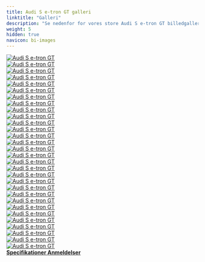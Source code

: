 ```yaml
---
title: Audi S e-tron GT galleri
linktitle: "Galleri"
description: "Se nedenfor for vores store Audi S e-tron GT billedgalleri. Klik på billederne for versioner i høj opløsning."
weight: 5
hidden: true
navicon: bi-images
---
```

<!-- markdownlint-disable MD033 -->
<div class="row" id ="my-gallery">
	<div class="pswp-grid-item col-6 col-md-4">
		<a href="https://media.evkx.net/multimedia/models/audi/e-tron_gt/s_e-tron_gt/chargeport_1.jpg"
data-pswp-src="https://media.evkx.net/multimedia/models/audi/e-tron_gt/s_e-tron_gt/chargeport_1.jpg"
data-pswp-width="3000"
data-pswp-height="2249" 
target="_blank">
			<img src="https://media.evkx.net/multimedia/models/audi/e-tron_gt/s_e-tron_gt/chargeport_1_xst.jpg" alt="Audi S e-tron GT" class="img-fluid " />
		</a>
	</div>
	<div class="pswp-grid-item col-6 col-md-4">
		<a href="https://media.evkx.net/multimedia/models/audi/e-tron_gt/s_e-tron_gt/chargeport_2.jpg"
data-pswp-src="https://media.evkx.net/multimedia/models/audi/e-tron_gt/s_e-tron_gt/chargeport_2.jpg"
data-pswp-width="3000"
data-pswp-height="2250" 
target="_blank">
			<img src="https://media.evkx.net/multimedia/models/audi/e-tron_gt/s_e-tron_gt/chargeport_2_xst.jpg" alt="Audi S e-tron GT" class="img-fluid " />
		</a>
	</div>
	<div class="pswp-grid-item col-6 col-md-4">
		<a href="https://media.evkx.net/multimedia/models/audi/e-tron_gt/s_e-tron_gt/charging_1.jpg"
data-pswp-src="https://media.evkx.net/multimedia/models/audi/e-tron_gt/s_e-tron_gt/charging_1.jpg"
data-pswp-width="3000"
data-pswp-height="2250" 
target="_blank">
			<img src="https://media.evkx.net/multimedia/models/audi/e-tron_gt/s_e-tron_gt/charging_1_xst.jpg" alt="Audi S e-tron GT" class="img-fluid " />
		</a>
	</div>
	<div class="pswp-grid-item col-6 col-md-4">
		<a href="https://media.evkx.net/multimedia/models/audi/e-tron_gt/s_e-tron_gt/exterior_1.jpg"
data-pswp-src="https://media.evkx.net/multimedia/models/audi/e-tron_gt/s_e-tron_gt/exterior_1.jpg"
data-pswp-width="3000"
data-pswp-height="2250" 
target="_blank">
			<img src="https://media.evkx.net/multimedia/models/audi/e-tron_gt/s_e-tron_gt/exterior_1_xst.jpg" alt="Audi S e-tron GT" class="img-fluid " />
		</a>
	</div>
	<div class="pswp-grid-item col-6 col-md-4">
		<a href="https://media.evkx.net/multimedia/models/audi/e-tron_gt/s_e-tron_gt/exterior_10.jpg"
data-pswp-src="https://media.evkx.net/multimedia/models/audi/e-tron_gt/s_e-tron_gt/exterior_10.jpg"
data-pswp-width="3000"
data-pswp-height="2249" 
target="_blank">
			<img src="https://media.evkx.net/multimedia/models/audi/e-tron_gt/s_e-tron_gt/exterior_10_xst.jpg" alt="Audi S e-tron GT" class="img-fluid " />
		</a>
	</div>
	<div class="pswp-grid-item col-6 col-md-4">
		<a href="https://media.evkx.net/multimedia/models/audi/e-tron_gt/s_e-tron_gt/exterior_11.jpg"
data-pswp-src="https://media.evkx.net/multimedia/models/audi/e-tron_gt/s_e-tron_gt/exterior_11.jpg"
data-pswp-width="3000"
data-pswp-height="2249" 
target="_blank">
			<img src="https://media.evkx.net/multimedia/models/audi/e-tron_gt/s_e-tron_gt/exterior_11_xst.jpg" alt="Audi S e-tron GT" class="img-fluid " />
		</a>
	</div>
	<div class="pswp-grid-item col-6 col-md-4">
		<a href="https://media.evkx.net/multimedia/models/audi/e-tron_gt/s_e-tron_gt/exterior_12.jpg"
data-pswp-src="https://media.evkx.net/multimedia/models/audi/e-tron_gt/s_e-tron_gt/exterior_12.jpg"
data-pswp-width="3000"
data-pswp-height="2249" 
target="_blank">
			<img src="https://media.evkx.net/multimedia/models/audi/e-tron_gt/s_e-tron_gt/exterior_12_xst.jpg" alt="Audi S e-tron GT" class="img-fluid " />
		</a>
	</div>
	<div class="pswp-grid-item col-6 col-md-4">
		<a href="https://media.evkx.net/multimedia/models/audi/e-tron_gt/s_e-tron_gt/exterior_13.jpg"
data-pswp-src="https://media.evkx.net/multimedia/models/audi/e-tron_gt/s_e-tron_gt/exterior_13.jpg"
data-pswp-width="3000"
data-pswp-height="2249" 
target="_blank">
			<img src="https://media.evkx.net/multimedia/models/audi/e-tron_gt/s_e-tron_gt/exterior_13_xst.jpg" alt="Audi S e-tron GT" class="img-fluid " />
		</a>
	</div>
	<div class="pswp-grid-item col-6 col-md-4">
		<a href="https://media.evkx.net/multimedia/models/audi/e-tron_gt/s_e-tron_gt/exterior_14.jpg"
data-pswp-src="https://media.evkx.net/multimedia/models/audi/e-tron_gt/s_e-tron_gt/exterior_14.jpg"
data-pswp-width="3000"
data-pswp-height="2250" 
target="_blank">
			<img src="https://media.evkx.net/multimedia/models/audi/e-tron_gt/s_e-tron_gt/exterior_14_xst.jpg" alt="Audi S e-tron GT" class="img-fluid " />
		</a>
	</div>
	<div class="pswp-grid-item col-6 col-md-4">
		<a href="https://media.evkx.net/multimedia/models/audi/e-tron_gt/s_e-tron_gt/exterior_2.jpg"
data-pswp-src="https://media.evkx.net/multimedia/models/audi/e-tron_gt/s_e-tron_gt/exterior_2.jpg"
data-pswp-width="3000"
data-pswp-height="2250" 
target="_blank">
			<img src="https://media.evkx.net/multimedia/models/audi/e-tron_gt/s_e-tron_gt/exterior_2_xst.jpg" alt="Audi S e-tron GT" class="img-fluid " />
		</a>
	</div>
	<div class="pswp-grid-item col-6 col-md-4">
		<a href="https://media.evkx.net/multimedia/models/audi/e-tron_gt/s_e-tron_gt/exterior_3.jpg"
data-pswp-src="https://media.evkx.net/multimedia/models/audi/e-tron_gt/s_e-tron_gt/exterior_3.jpg"
data-pswp-width="3000"
data-pswp-height="2250" 
target="_blank">
			<img src="https://media.evkx.net/multimedia/models/audi/e-tron_gt/s_e-tron_gt/exterior_3_xst.jpg" alt="Audi S e-tron GT" class="img-fluid " />
		</a>
	</div>
	<div class="pswp-grid-item col-6 col-md-4">
		<a href="https://media.evkx.net/multimedia/models/audi/e-tron_gt/s_e-tron_gt/exterior_4.jpg"
data-pswp-src="https://media.evkx.net/multimedia/models/audi/e-tron_gt/s_e-tron_gt/exterior_4.jpg"
data-pswp-width="3000"
data-pswp-height="2250" 
target="_blank">
			<img src="https://media.evkx.net/multimedia/models/audi/e-tron_gt/s_e-tron_gt/exterior_4_xst.jpg" alt="Audi S e-tron GT" class="img-fluid " />
		</a>
	</div>
	<div class="pswp-grid-item col-6 col-md-4">
		<a href="https://media.evkx.net/multimedia/models/audi/e-tron_gt/s_e-tron_gt/exterior_5.jpg"
data-pswp-src="https://media.evkx.net/multimedia/models/audi/e-tron_gt/s_e-tron_gt/exterior_5.jpg"
data-pswp-width="3000"
data-pswp-height="2000" 
target="_blank">
			<img src="https://media.evkx.net/multimedia/models/audi/e-tron_gt/s_e-tron_gt/exterior_5_xst.jpg" alt="Audi S e-tron GT" class="img-fluid " />
		</a>
	</div>
	<div class="pswp-grid-item col-6 col-md-4">
		<a href="https://media.evkx.net/multimedia/models/audi/e-tron_gt/s_e-tron_gt/exterior_6.jpg"
data-pswp-src="https://media.evkx.net/multimedia/models/audi/e-tron_gt/s_e-tron_gt/exterior_6.jpg"
data-pswp-width="3000"
data-pswp-height="1999" 
target="_blank">
			<img src="https://media.evkx.net/multimedia/models/audi/e-tron_gt/s_e-tron_gt/exterior_6_xst.jpg" alt="Audi S e-tron GT" class="img-fluid " />
		</a>
	</div>
	<div class="pswp-grid-item col-6 col-md-4">
		<a href="https://media.evkx.net/multimedia/models/audi/e-tron_gt/s_e-tron_gt/exterior_7.jpg"
data-pswp-src="https://media.evkx.net/multimedia/models/audi/e-tron_gt/s_e-tron_gt/exterior_7.jpg"
data-pswp-width="3000"
data-pswp-height="2000" 
target="_blank">
			<img src="https://media.evkx.net/multimedia/models/audi/e-tron_gt/s_e-tron_gt/exterior_7_xst.jpg" alt="Audi S e-tron GT" class="img-fluid " />
		</a>
	</div>
	<div class="pswp-grid-item col-6 col-md-4">
		<a href="https://media.evkx.net/multimedia/models/audi/e-tron_gt/s_e-tron_gt/exterior_8.jpg"
data-pswp-src="https://media.evkx.net/multimedia/models/audi/e-tron_gt/s_e-tron_gt/exterior_8.jpg"
data-pswp-width="3000"
data-pswp-height="2000" 
target="_blank">
			<img src="https://media.evkx.net/multimedia/models/audi/e-tron_gt/s_e-tron_gt/exterior_8_xst.jpg" alt="Audi S e-tron GT" class="img-fluid " />
		</a>
	</div>
	<div class="pswp-grid-item col-6 col-md-4">
		<a href="https://media.evkx.net/multimedia/models/audi/e-tron_gt/s_e-tron_gt/exterior_9.jpg"
data-pswp-src="https://media.evkx.net/multimedia/models/audi/e-tron_gt/s_e-tron_gt/exterior_9.jpg"
data-pswp-width="3000"
data-pswp-height="2249" 
target="_blank">
			<img src="https://media.evkx.net/multimedia/models/audi/e-tron_gt/s_e-tron_gt/exterior_9_xst.jpg" alt="Audi S e-tron GT" class="img-fluid " />
		</a>
	</div>
	<div class="pswp-grid-item col-6 col-md-4">
		<a href="https://media.evkx.net/multimedia/models/audi/e-tron_gt/s_e-tron_gt/frontseats_1.jpg"
data-pswp-src="https://media.evkx.net/multimedia/models/audi/e-tron_gt/s_e-tron_gt/frontseats_1.jpg"
data-pswp-width="3000"
data-pswp-height="2250" 
target="_blank">
			<img src="https://media.evkx.net/multimedia/models/audi/e-tron_gt/s_e-tron_gt/frontseats_1_xst.jpg" alt="Audi S e-tron GT" class="img-fluid " />
		</a>
	</div>
	<div class="pswp-grid-item col-6 col-md-4">
		<a href="https://media.evkx.net/multimedia/models/audi/e-tron_gt/s_e-tron_gt/frontseats_2.jpg"
data-pswp-src="https://media.evkx.net/multimedia/models/audi/e-tron_gt/s_e-tron_gt/frontseats_2.jpg"
data-pswp-width="3000"
data-pswp-height="2250" 
target="_blank">
			<img src="https://media.evkx.net/multimedia/models/audi/e-tron_gt/s_e-tron_gt/frontseats_2_xst.jpg" alt="Audi S e-tron GT" class="img-fluid " />
		</a>
	</div>
	<div class="pswp-grid-item col-6 col-md-4">
		<a href="https://media.evkx.net/multimedia/models/audi/e-tron_gt/s_e-tron_gt/headlights_1.jpg"
data-pswp-src="https://media.evkx.net/multimedia/models/audi/e-tron_gt/s_e-tron_gt/headlights_1.jpg"
data-pswp-width="3000"
data-pswp-height="2250" 
target="_blank">
			<img src="https://media.evkx.net/multimedia/models/audi/e-tron_gt/s_e-tron_gt/headlights_1_xst.jpg" alt="Audi S e-tron GT" class="img-fluid " />
		</a>
	</div>
	<div class="pswp-grid-item col-6 col-md-4">
		<a href="https://media.evkx.net/multimedia/models/audi/e-tron_gt/s_e-tron_gt/headlights_2.jpg"
data-pswp-src="https://media.evkx.net/multimedia/models/audi/e-tron_gt/s_e-tron_gt/headlights_2.jpg"
data-pswp-width="3000"
data-pswp-height="2249" 
target="_blank">
			<img src="https://media.evkx.net/multimedia/models/audi/e-tron_gt/s_e-tron_gt/headlights_2_xst.jpg" alt="Audi S e-tron GT" class="img-fluid " />
		</a>
	</div>
	<div class="pswp-grid-item col-6 col-md-4">
		<a href="https://media.evkx.net/multimedia/models/audi/e-tron_gt/s_e-tron_gt/interior_1.jpg"
data-pswp-src="https://media.evkx.net/multimedia/models/audi/e-tron_gt/s_e-tron_gt/interior_1.jpg"
data-pswp-width="3000"
data-pswp-height="2249" 
target="_blank">
			<img src="https://media.evkx.net/multimedia/models/audi/e-tron_gt/s_e-tron_gt/interior_1_xst.jpg" alt="Audi S e-tron GT" class="img-fluid " />
		</a>
	</div>
	<div class="pswp-grid-item col-6 col-md-4">
		<a href="https://media.evkx.net/multimedia/models/audi/e-tron_gt/s_e-tron_gt/main_1.jpg"
data-pswp-src="https://media.evkx.net/multimedia/models/audi/e-tron_gt/s_e-tron_gt/main_1.jpg"
data-pswp-width="3000"
data-pswp-height="2250" 
target="_blank">
			<img src="https://media.evkx.net/multimedia/models/audi/e-tron_gt/s_e-tron_gt/main_1_xst.jpg" alt="Audi S e-tron GT" class="img-fluid " />
		</a>
	</div>
	<div class="pswp-grid-item col-6 col-md-4">
		<a href="https://media.evkx.net/multimedia/models/audi/e-tron_gt/s_e-tron_gt/modelrange_1.jpg"
data-pswp-src="https://media.evkx.net/multimedia/models/audi/e-tron_gt/s_e-tron_gt/modelrange_1.jpg"
data-pswp-width="3000"
data-pswp-height="2250" 
target="_blank">
			<img src="https://media.evkx.net/multimedia/models/audi/e-tron_gt/s_e-tron_gt/modelrange_1_xst.jpg" alt="Audi S e-tron GT" class="img-fluid " />
		</a>
	</div>
	<div class="pswp-grid-item col-6 col-md-4">
		<a href="https://media.evkx.net/multimedia/models/audi/e-tron_gt/s_e-tron_gt/modelrange_2.jpg"
data-pswp-src="https://media.evkx.net/multimedia/models/audi/e-tron_gt/s_e-tron_gt/modelrange_2.jpg"
data-pswp-width="3000"
data-pswp-height="2250" 
target="_blank">
			<img src="https://media.evkx.net/multimedia/models/audi/e-tron_gt/s_e-tron_gt/modelrange_2_xst.jpg" alt="Audi S e-tron GT" class="img-fluid " />
		</a>
	</div>
	<div class="pswp-grid-item col-6 col-md-4">
		<a href="https://media.evkx.net/multimedia/models/audi/e-tron_gt/s_e-tron_gt/rearlights_1.jpg"
data-pswp-src="https://media.evkx.net/multimedia/models/audi/e-tron_gt/s_e-tron_gt/rearlights_1.jpg"
data-pswp-width="3000"
data-pswp-height="2249" 
target="_blank">
			<img src="https://media.evkx.net/multimedia/models/audi/e-tron_gt/s_e-tron_gt/rearlights_1_xst.jpg" alt="Audi S e-tron GT" class="img-fluid " />
		</a>
	</div>
	<div class="pswp-grid-item col-6 col-md-4">
		<a href="https://media.evkx.net/multimedia/models/audi/e-tron_gt/s_e-tron_gt/rearlights_2.jpg"
data-pswp-src="https://media.evkx.net/multimedia/models/audi/e-tron_gt/s_e-tron_gt/rearlights_2.jpg"
data-pswp-width="3000"
data-pswp-height="2249" 
target="_blank">
			<img src="https://media.evkx.net/multimedia/models/audi/e-tron_gt/s_e-tron_gt/rearlights_2_xst.jpg" alt="Audi S e-tron GT" class="img-fluid " />
		</a>
	</div>
	<div class="pswp-grid-item col-6 col-md-4">
		<a href="https://media.evkx.net/multimedia/models/audi/e-tron_gt/s_e-tron_gt/roof_1.jpg"
data-pswp-src="https://media.evkx.net/multimedia/models/audi/e-tron_gt/s_e-tron_gt/roof_1.jpg"
data-pswp-width="3000"
data-pswp-height="2249" 
target="_blank">
			<img src="https://media.evkx.net/multimedia/models/audi/e-tron_gt/s_e-tron_gt/roof_1_xst.jpg" alt="Audi S e-tron GT" class="img-fluid " />
		</a>
	</div>
	<div class="pswp-grid-item col-6 col-md-4">
		<a href="https://media.evkx.net/multimedia/models/audi/e-tron_gt/s_e-tron_gt/roof_2.jpg"
data-pswp-src="https://media.evkx.net/multimedia/models/audi/e-tron_gt/s_e-tron_gt/roof_2.jpg"
data-pswp-width="3000"
data-pswp-height="2250" 
target="_blank">
			<img src="https://media.evkx.net/multimedia/models/audi/e-tron_gt/s_e-tron_gt/roof_2_xst.jpg" alt="Audi S e-tron GT" class="img-fluid " />
		</a>
	</div>
	<div class="pswp-grid-item col-6 col-md-4">
		<a href="https://media.evkx.net/multimedia/models/audi/e-tron_gt/s_e-tron_gt/trunk_1.jpg"
data-pswp-src="https://media.evkx.net/multimedia/models/audi/e-tron_gt/s_e-tron_gt/trunk_1.jpg"
data-pswp-width="3000"
data-pswp-height="2249" 
target="_blank">
			<img src="https://media.evkx.net/multimedia/models/audi/e-tron_gt/s_e-tron_gt/trunk_1_xst.jpg" alt="Audi S e-tron GT" class="img-fluid " />
		</a>
	</div>
</div>
<script type="module">
  import PhotoSwipeLightbox from '/js/photoswipe-lightbox.esm.js';
    const lightbox = new PhotoSwipeLightbox({
       gallery: '#my-gallery',
        children: 'a',
        pswpModule: () => import('/js/photoswipe.esm.js')
    });
lightbox.init();
</script>
<div class="mt-3 mb-3">
<a href="../specifications/" class="text-decoration-none text-black">
<strong><i class="bi-arrow-left"></i> Specifikationer </strong>
</a>
<a href="../reviews/" class="text-decoration-none text-black float-end">
<strong>Anmeldelser <i class="bi-arrow-right"></i></strong>
</a>
</div>
